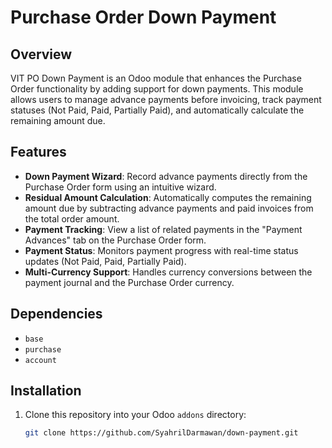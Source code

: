 # Purchase Order Down Payment

## Overview
VIT PO Down Payment is an Odoo module that enhances the Purchase Order functionality by adding support for down payments. This module allows users to manage advance payments before invoicing, track payment statuses (Not Paid, Paid, Partially Paid), and automatically calculate the remaining amount due.

## Features
- **Down Payment Wizard**: Record advance payments directly from the Purchase Order form using an intuitive wizard.
- **Residual Amount Calculation**: Automatically computes the remaining amount due by subtracting advance payments and paid invoices from the total order amount.
- **Payment Tracking**: View a list of related payments in the "Payment Advances" tab on the Purchase Order form.
- **Payment Status**: Monitors payment progress with real-time status updates (Not Paid, Paid, Partially Paid).
- **Multi-Currency Support**: Handles currency conversions between the payment journal and the Purchase Order currency.

## Dependencies
- `base`
- `purchase`
- `account`

## Installation
1. Clone this repository into your Odoo `addons` directory:
   ```bash
   git clone https://github.com/SyahrilDarmawan/down-payment.git
